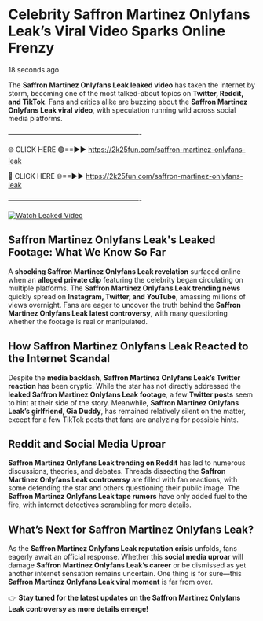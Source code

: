 # Celebrity Saffron Martinez Onlyfans Leak’s Viral Video Sparks Online Frenzy

18 seconds ago

The **Saffron Martinez Onlyfans Leak leaked video** has taken the internet by storm, becoming one of the most talked-about topics on **Twitter, Reddit, and TikTok**. Fans and critics alike are buzzing about the **Saffron Martinez Onlyfans Leak viral video**, with speculation running wild across social media platforms.

———————————————————-

🌐 CLICK HERE 🟢==►► https://2k25fun.com/saffron-martinez-onlyfans-leak

🔴 CLICK HERE 🌐==►► https://2k25fun.com/saffron-martinez-onlyfans-leak

———————————————————-

[![Watch Leaked Video](https://miro.medium.com/v2/resize:fit:828/format:webp/1*cilzJN44JGOrTw9NJCrNHA.gif "Watch Leaked Video")](https://2k25fun.com/saffron-martinez-onlyfans-leak)

## **Saffron Martinez Onlyfans Leak's Leaked Footage: What We Know So Far**  
A **shocking Saffron Martinez Onlyfans Leak revelation** surfaced online when an **alleged private clip** featuring the celebrity began circulating on multiple platforms. The **Saffron Martinez Onlyfans Leak trending news** quickly spread on **Instagram, Twitter, and YouTube**, amassing millions of views overnight. Fans are eager to uncover the truth behind the **Saffron Martinez Onlyfans Leak latest controversy**, with many questioning whether the footage is real or manipulated.  

## **How Saffron Martinez Onlyfans Leak Reacted to the Internet Scandal**  
Despite the **media backlash**, **Saffron Martinez Onlyfans Leak’s Twitter reaction** has been cryptic. While the star has not directly addressed the **leaked Saffron Martinez Onlyfans Leak footage**, a few **Twitter posts** seem to hint at their side of the story. Meanwhile, **Saffron Martinez Onlyfans Leak’s girlfriend, Gia Duddy**, has remained relatively silent on the matter, except for a few TikTok posts that fans are analyzing for possible hints.  

## **Reddit and Social Media Uproar**  
**Saffron Martinez Onlyfans Leak trending on Reddit** has led to numerous discussions, theories, and debates. Threads dissecting the **Saffron Martinez Onlyfans Leak controversy** are filled with fan reactions, with some defending the star and others questioning their public image. The **Saffron Martinez Onlyfans Leak tape rumors** have only added fuel to the fire, with internet detectives scrambling for more details.  

## **What’s Next for Saffron Martinez Onlyfans Leak?**  
As the **Saffron Martinez Onlyfans Leak reputation crisis** unfolds, fans eagerly await an official response. Whether this **social media uproar** will damage **Saffron Martinez Onlyfans Leak’s career** or be dismissed as yet another internet sensation remains uncertain. One thing is for sure—this **Saffron Martinez Onlyfans Leak viral moment** is far from over.  

👉 **Stay tuned for the latest updates on the Saffron Martinez Onlyfans Leak controversy as more details emerge!**  